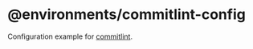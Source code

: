 # @environments/commitlint-config

Configuration example for [commitlint].

[commitlint]: https://commitlint.js.org/
